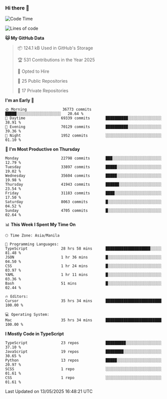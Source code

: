 ### Hi there 👋

<!--START_SECTION:waka-->
![Code Time](http://img.shields.io/badge/Code%20Time-1%2C729%20hrs%208%20mins-blue)

![Lines of code](https://img.shields.io/badge/From%20Hello%20World%20I%27ve%20Written-66.6%20million%20lines%20of%20code-blue)

**🐱 My GitHub Data** 

> 📦 124.1 kB Used in GitHub's Storage 
 > 
> 🏆 531 Contributions in the Year 2025
 > 
> 💼 Opted to Hire
 > 
> 📜 25 Public Repositories 
 > 
> 🔑 17 Private Repositories 
 > 
**I'm an Early 🐤** 

```text
🌞 Morning                36773 commits       █████░░░░░░░░░░░░░░░░░░░░   20.64 % 
🌆 Daytime                69339 commits       ██████████░░░░░░░░░░░░░░░   38.91 % 
🌃 Evening                70129 commits       ██████████░░░░░░░░░░░░░░░   39.36 % 
🌙 Night                  1952 commits        ░░░░░░░░░░░░░░░░░░░░░░░░░   01.10 % 
```
📅 **I'm Most Productive on Thursday** 

```text
Monday                   22798 commits       ███░░░░░░░░░░░░░░░░░░░░░░   12.79 % 
Tuesday                  33897 commits       █████░░░░░░░░░░░░░░░░░░░░   19.02 % 
Wednesday                35604 commits       █████░░░░░░░░░░░░░░░░░░░░   19.98 % 
Thursday                 41943 commits       ██████░░░░░░░░░░░░░░░░░░░   23.54 % 
Friday                   31183 commits       ████░░░░░░░░░░░░░░░░░░░░░   17.50 % 
Saturday                 8063 commits        █░░░░░░░░░░░░░░░░░░░░░░░░   04.52 % 
Sunday                   4705 commits        █░░░░░░░░░░░░░░░░░░░░░░░░   02.64 % 
```


📊 **This Week I Spent My Time On** 

```text
🕑︎ Time Zone: Asia/Manila

💬 Programming Languages: 
TypeScript               28 hrs 58 mins      ████████████████████░░░░░   81.48 % 
JSON                     1 hr 36 mins        █░░░░░░░░░░░░░░░░░░░░░░░░   04.50 % 
CSS                      1 hr 24 mins        █░░░░░░░░░░░░░░░░░░░░░░░░   03.97 % 
YAML                     1 hr 11 mins        █░░░░░░░░░░░░░░░░░░░░░░░░   03.36 % 
Bash                     51 mins             █░░░░░░░░░░░░░░░░░░░░░░░░   02.44 % 

🔥 Editors: 
Cursor                   35 hrs 34 mins      █████████████████████████   100.00 % 

💻 Operating System: 
Mac                      35 hrs 34 mins      █████████████████████████   100.00 % 
```

**I Mostly Code in TypeScript** 

```text
TypeScript               23 repos            █████████░░░░░░░░░░░░░░░░   37.10 % 
JavaScript               19 repos            ████████░░░░░░░░░░░░░░░░░   30.65 % 
Python                   13 repos            █████░░░░░░░░░░░░░░░░░░░░   20.97 % 
SCSS                     1 repo              ░░░░░░░░░░░░░░░░░░░░░░░░░   01.61 % 
CSS                      1 repo              ░░░░░░░░░░░░░░░░░░░░░░░░░   01.61 % 
```




 Last Updated on 13/05/2025 16:48:21 UTC
<!--END_SECTION:waka-->
